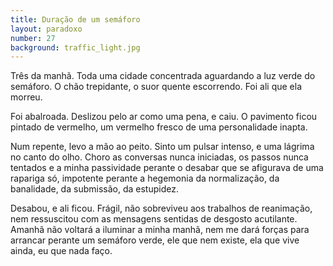 ```yaml
---
title: Duração de um semáforo
layout: paradoxo
number: 27
background: traffic_light.jpg
---
```


Três da manhã. Toda uma cidade concentrada aguardando a luz verde do semáforo. O chão trepidante, o suor quente escorrendo. Foi ali que ela morreu.

Foi abalroada. Deslizou pelo ar como uma pena, e caiu. O pavimento ficou pintado de vermelho, um vermelho fresco de uma personalidade inapta.

Num repente, levo a mão ao peito. Sinto um pulsar intenso, e uma lágrima no canto do olho. Choro as conversas nunca iniciadas, os passos nunca tentados e a minha passividade perante o desabar que se afigurava de uma rapariga só, impotente perante a hegemonia da normalização, da banalidade, da submissão, da estupidez.

Desabou, e ali ficou. Frágil, não sobreviveu aos trabalhos de reanimação, nem ressuscitou com as mensagens sentidas de desgosto acutilante. Amanhã não voltará a iluminar a minha manhã, nem me dará forças para arrancar perante um semáforo verde, ele que nem existe, ela que vive ainda, eu que nada faço.
